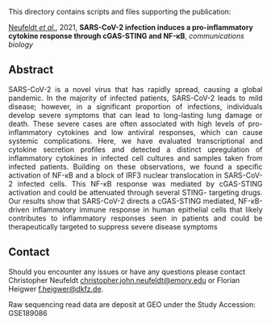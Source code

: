 This directory contains scripts and files supporting the publication: </br>

[Neufeldt _et al._](http://LINK_TBA), 2021, **SARS-CoV-2 infection induces a pro-inflammatory cytokine response through cGAS-STING and NF-κB**, _communications biology_

## Abstract

<div style="text-align: justify; vertical-align: middle;">
SARS-CoV-2 is a novel virus that has rapidly spread, causing a global pandemic. In the
majority of infected patients, SARS-CoV-2 leads to mild disease; however, in a significant
proportion of infections, individuals develop severe symptoms that can lead to long-lasting
lung damage or death. These severe cases are often associated with high levels of pro-
inflammatory cytokines and low antiviral responses, which can cause systemic complications.
Here, we have evaluated transcriptional and cytokine secretion profiles and detected a distinct
upregulation of inflammatory cytokines in infected cell cultures and samples taken from
infected patients. Building on these observations, we found a specific activation of NF-κB and
a block of IRF3 nuclear translocation in SARS-CoV-2 infected cells. This NF-κB response
was mediated by cGAS-STING activation and could be attenuated through several STING-
targeting drugs. Our results show that SARS-CoV-2 directs a cGAS-STING mediated, NF-κB-driven 
inflammatory immune response in human epithelial cells that likely contributes to
inflammatory responses seen in patients and could be therapeutically targeted to suppress severe disease symptoms
</div>

## Contact

Should you encounter any issues or have any questions please contact Christopher Neufeldt <christopher.john.neufeldt@emory.edu> or Florian Heigwer <f.heigwer@dkfz.de>.

Raw sequencing read data are deposit at GEO under the Study Accession: GSE189086
